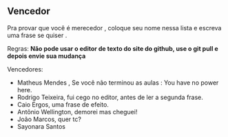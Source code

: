 ﻿## Vencedor

Pra provar que você é merecedor , coloque seu nome nessa lista e escreva uma frase se quiser .

Regras: 
**Não pode usar o editor de texto do site do github, use o git pull e depois envie sua mudança**

Vencedores:
- Matheus Mendes , Se você não terminou as aulas : You have no power here.
- Rodrigo Teixeira, fui cego no editor, antes de ler a segunda frase.
- Caio Ergos, uma frase de efeito.
- Antônio Wellington, demorei mas cheguei!
- João Marcos, quer tc?
- Sayonara Santos